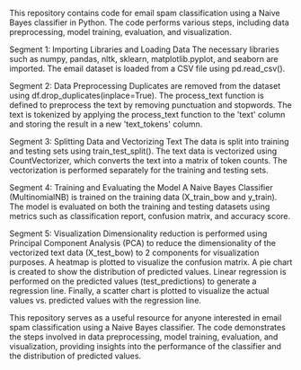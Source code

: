 This repository contains code for email spam classification using a Naive Bayes classifier in Python. The code performs various steps, including data preprocessing, model training, evaluation, and visualization.

Segment 1: Importing Libraries and Loading Data
The necessary libraries such as numpy, pandas, nltk, sklearn, matplotlib.pyplot, and seaborn are imported. The email dataset is loaded from a CSV file using pd.read_csv().

Segment 2: Data Preprocessing
Duplicates are removed from the dataset using df.drop_duplicates(inplace=True). The process_text function is defined to preprocess the text by removing punctuation and stopwords. The text is tokenized by applying the process_text function to the 'text' column and storing the result in a new 'text_tokens' column.

Segment 3: Splitting Data and Vectorizing Text
The data is split into training and testing sets using train_test_split(). The text data is vectorized using CountVectorizer, which converts the text into a matrix of token counts. The vectorization is performed separately for the training and testing sets.

Segment 4: Training and Evaluating the Model
A Naive Bayes Classifier (MultinomialNB) is trained on the training data (X_train_bow and y_train). The model is evaluated on both the training and testing datasets using metrics such as classification report, confusion matrix, and accuracy score.

Segment 5: Visualization
Dimensionality reduction is performed using Principal Component Analysis (PCA) to reduce the dimensionality of the vectorized text data (X_test_bow) to 2 components for visualization purposes. A heatmap is plotted to visualize the confusion matrix.
A pie chart is created to show the distribution of predicted values. Linear regression is performed on the predicted values (test_predictions) to generate a regression line. Finally, a scatter chart is plotted to visualize the actual values vs. predicted values with the regression line.

This repository serves as a useful resource for anyone interested in email spam classification using a Naive Bayes classifier. 
The code demonstrates the steps involved in data preprocessing, model training, evaluation, and visualization, providing insights into the performance of the classifier and the distribution of predicted values.

